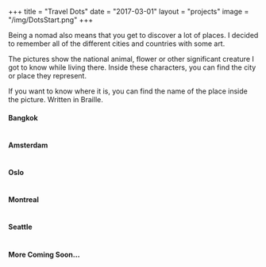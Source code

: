 +++
title = "Travel Dots"
date = "2017-03-01"
layout = "projects"
image = "/img/DotsStart.png"
+++

Being a nomad also means that you get to discover a lot of places. I decided to remember all of the different cities and countries with some art. 

The pictures show the national animal, flower or other significant creature I got to know while living there. Inside these characters, you can find the city or place they represent. 

If you want to know where it is, you can find the name of the place inside the picture. Written in Braille. 

<h4>Bangkok</h4>
<img src="/img/DotsBangkok.png" alt="">

<!-- <h4>Koh Lanta</h4>
<img src="/img/ComingSoon.png" alt="">

<h4>Penang</h4>
<img src="/img/ComingSoon.png" alt="">

<h4>Kuala Lumpur</h4>
<img src="/img/ComingSoon.png" alt="">

<h4>Bali</h4>
<img src="/img/ComingSoon.png" alt="">

<h4>Singapore</h4>
<img src="/img/ComingSoon.png" alt=""> -->

<h4>Amsterdam</h4>
<img src="/img/DotsAmsterdam.png" alt="">

<h4>Oslo</h4>
<img src="/img/DotsOslo.png" alt="">

<!-- <h4>Stockholm</h4>
<img src="/img/ComingSoon.png" alt=""> -->

<h4>Montreal</h4>
<img src="/img/DotsMontreal.png" alt="">

<!-- <h4>Vancouver</h4>
<img src="/img/ComingSoon.png" alt=""> -->

<h4>Seattle</h4>
<img src="/img/DotsSeattle.png" alt="">

<!-- <h4>San Francisco</h4>
<img src="/img/ComingSoon.png" alt="">

<h4>Toronto</h4>
<img src="/img/ComingSoon.png" alt=""> -->

<h4>More Coming Soon...</h4>